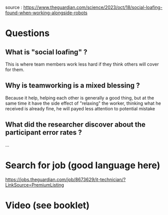 source : https://www.theguardian.com/science/2023/oct/18/social-loafing-found-when-working-alongside-robots
# Questions
## What is "social loafing" ?
This is where team members work less hard if they think others will cover for them.
## Why is teamworking is  a mixed blessing ?
Because it help, helping each other is generally a good thing, but at the same time it have the side effect of "relaxing" the worker, thinking what he received is already fine, he will payed less attention to potential mistake
## What did the researcher discover about the participant error rates ?
...

# Search for job (good language here)
https://jobs.theguardian.com/job/8673629/it-technician/?LinkSource=PremiumListing
# Video (see booklet)